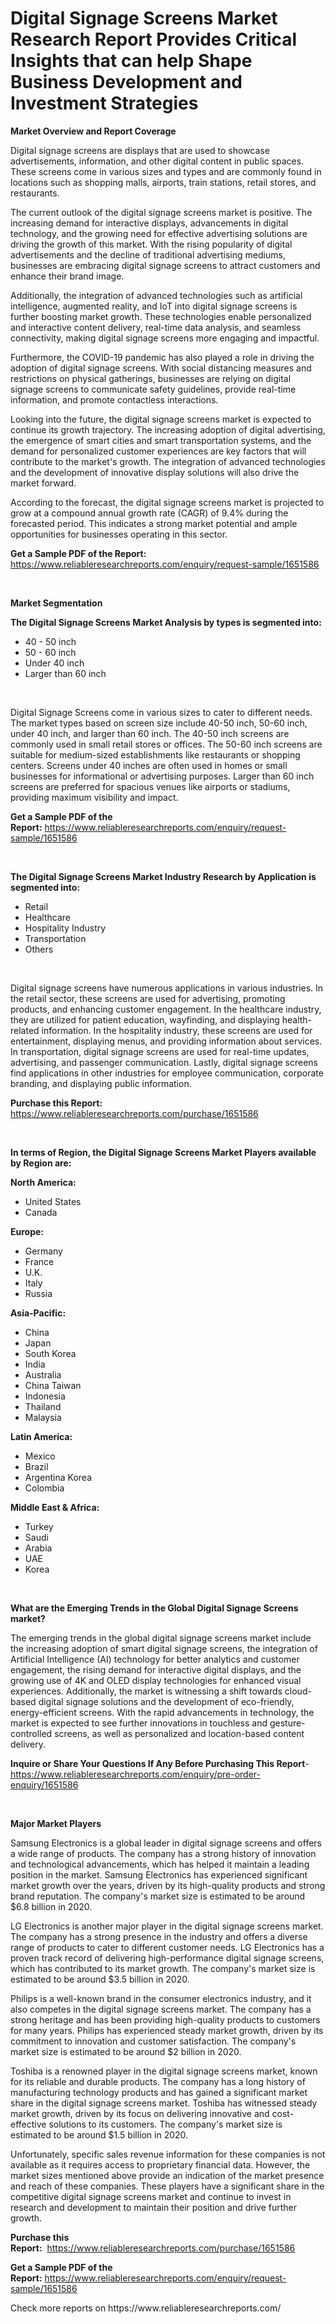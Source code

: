 <p><h1>Digital Signage Screens Market Research Report Provides Critical Insights that can help Shape Business Development and Investment Strategies</h1></p><p><strong>Market Overview and Report Coverage</strong></p>
<p><p>Digital signage screens are displays that are used to showcase advertisements, information, and other digital content in public spaces. These screens come in various sizes and types and are commonly found in locations such as shopping malls, airports, train stations, retail stores, and restaurants.</p><p>The current outlook of the digital signage screens market is positive. The increasing demand for interactive displays, advancements in digital technology, and the growing need for effective advertising solutions are driving the growth of this market. With the rising popularity of digital advertisements and the decline of traditional advertising mediums, businesses are embracing digital signage screens to attract customers and enhance their brand image.</p><p>Additionally, the integration of advanced technologies such as artificial intelligence, augmented reality, and IoT into digital signage screens is further boosting market growth. These technologies enable personalized and interactive content delivery, real-time data analysis, and seamless connectivity, making digital signage screens more engaging and impactful.</p><p>Furthermore, the COVID-19 pandemic has also played a role in driving the adoption of digital signage screens. With social distancing measures and restrictions on physical gatherings, businesses are relying on digital signage screens to communicate safety guidelines, provide real-time information, and promote contactless interactions.</p><p>Looking into the future, the digital signage screens market is expected to continue its growth trajectory. The increasing adoption of digital advertising, the emergence of smart cities and smart transportation systems, and the demand for personalized customer experiences are key factors that will contribute to the market's growth. The integration of advanced technologies and the development of innovative display solutions will also drive the market forward.</p><p>According to the forecast, the digital signage screens market is projected to grow at a compound annual growth rate (CAGR) of 9.4% during the forecasted period. This indicates a strong market potential and ample opportunities for businesses operating in this sector.</p></p>
<p><strong>Get a Sample PDF of the Report:</strong> <a href="https://www.reliableresearchreports.com/enquiry/request-sample/1651586">https://www.reliableresearchreports.com/enquiry/request-sample/1651586</a></p>
<p>&nbsp;</p>
<p><strong>Market Segmentation</strong></p>
<p><strong>The Digital Signage Screens Market Analysis by types is segmented into:</strong></p>
<p><ul><li>40 - 50 inch</li><li>50 - 60 inch</li><li>Under 40 inch</li><li>Larger than 60 inch</li></ul></p>
<p>&nbsp;</p>
<p><p>Digital Signage Screens come in various sizes to cater to different needs. The market types based on screen size include 40-50 inch, 50-60 inch, under 40 inch, and larger than 60 inch. The 40-50 inch screens are commonly used in small retail stores or offices. The 50-60 inch screens are suitable for medium-sized establishments like restaurants or shopping centers. Screens under 40 inches are often used in homes or small businesses for informational or advertising purposes. Larger than 60 inch screens are preferred for spacious venues like airports or stadiums, providing maximum visibility and impact.</p></p>
<p><strong>Get a Sample PDF of the Report:</strong>&nbsp;<a href="https://www.reliableresearchreports.com/enquiry/request-sample/1651586">https://www.reliableresearchreports.com/enquiry/request-sample/1651586</a></p>
<p>&nbsp;</p>
<p><strong>The Digital Signage Screens Market Industry Research by Application is segmented into:</strong></p>
<p><ul><li>Retail</li><li>Healthcare</li><li>Hospitality Industry</li><li>Transportation</li><li>Others</li></ul></p>
<p>&nbsp;</p>
<p><p>Digital signage screens have numerous applications in various industries. In the retail sector, these screens are used for advertising, promoting products, and enhancing customer engagement. In the healthcare industry, they are utilized for patient education, wayfinding, and displaying health-related information. In the hospitality industry, these screens are used for entertainment, displaying menus, and providing information about services. In transportation, digital signage screens are used for real-time updates, advertising, and passenger communication. Lastly, digital signage screens find applications in other industries for employee communication, corporate branding, and displaying public information.</p></p>
<p><strong>Purchase this Report:</strong>&nbsp; <a href="https://www.reliableresearchreports.com/purchase/1651586">https://www.reliableresearchreports.com/purchase/1651586</a></p>
<p>&nbsp;</p>
<p><strong>In terms of Region, the Digital Signage Screens Market Players available by Region are:</strong></p>
<p>
    <p> <strong> North America: </strong>
        <ul>
            <li>United States</li>
            <li>Canada</li>
        </ul>
        </p> 
    <p> <strong> Europe: </strong>
        <ul>
            <li>Germany</li>
            <li>France</li>
            <li>U.K.</li>
            <li>Italy</li>
            <li>Russia</li>
        </ul>
        </p> 
    <p> <strong> Asia-Pacific: </strong>
        <ul>
            <li>China</li>
            <li>Japan</li>
            <li>South Korea</li>
            <li>India</li>
            <li>Australia</li>
            <li>China Taiwan</li>
            <li>Indonesia</li>
            <li>Thailand</li>
            <li>Malaysia</li>
        </ul>
        </p> 
    <p> <strong> Latin America: </strong>
        <ul>
            <li>Mexico</li>
            <li>Brazil</li>
            <li>Argentina Korea</li>
            <li>Colombia</li>
        </ul>
        </p> 
    <p> <strong> Middle East & Africa: </strong>
        <ul>
            <li>Turkey</li>
            <li>Saudi</li>
            <li>Arabia</li>
            <li>UAE</li>
            <li>Korea</li>
        </ul>
    </p>
    </p>
<p>&nbsp;</p>
<p><strong>What are the Emerging Trends in the Global Digital Signage Screens market?</strong></p>
<p><p>The emerging trends in the global digital signage screens market include the increasing adoption of smart digital signage screens, the integration of Artificial Intelligence (AI) technology for better analytics and customer engagement, the rising demand for interactive digital displays, and the growing use of 4K and OLED display technologies for enhanced visual experiences. Additionally, the market is witnessing a shift towards cloud-based digital signage solutions and the development of eco-friendly, energy-efficient screens. With the rapid advancements in technology, the market is expected to see further innovations in touchless and gesture-controlled screens, as well as personalized and location-based content delivery.</p></p>
<p><strong>Inquire or Share Your Questions If Any Before Purchasing This Report</strong>- <a href="https://www.reliableresearchreports.com/enquiry/pre-order-enquiry/1651586">https://www.reliableresearchreports.com/enquiry/pre-order-enquiry/1651586</a></p>
<p>&nbsp;</p>
<p><strong>Major Market Players</strong></p>
<p><p>Samsung Electronics is a global leader in digital signage screens and offers a wide range of products. The company has a strong history of innovation and technological advancements, which has helped it maintain a leading position in the market. Samsung Electronics has experienced significant market growth over the years, driven by its high-quality products and strong brand reputation. The company's market size is estimated to be around $6.8 billion in 2020.</p><p>LG Electronics is another major player in the digital signage screens market. The company has a strong presence in the industry and offers a diverse range of products to cater to different customer needs. LG Electronics has a proven track record of delivering high-performance digital signage screens, which has contributed to its market growth. The company's market size is estimated to be around $3.5 billion in 2020.</p><p>Philips is a well-known brand in the consumer electronics industry, and it also competes in the digital signage screens market. The company has a strong heritage and has been providing high-quality products to customers for many years. Philips has experienced steady market growth, driven by its commitment to innovation and customer satisfaction. The company's market size is estimated to be around $2 billion in 2020.</p><p>Toshiba is a renowned player in the digital signage screens market, known for its reliable and durable products. The company has a long history of manufacturing technology products and has gained a significant market share in the digital signage screens market. Toshiba has witnessed steady market growth, driven by its focus on delivering innovative and cost-effective solutions to its customers. The company's market size is estimated to be around $1.5 billion in 2020.</p><p>Unfortunately, specific sales revenue information for these companies is not available as it requires access to proprietary financial data. However, the market sizes mentioned above provide an indication of the market presence and reach of these companies. These players have a significant share in the competitive digital signage screens market and continue to invest in research and development to maintain their position and drive further growth.</p></p>
<p><strong>Purchase this Report:</strong>&nbsp;&nbsp;<a href="https://www.reliableresearchreports.com/purchase/1651586">https://www.reliableresearchreports.com/purchase/1651586</a></p>
<p></p>
<p><strong>Get a Sample PDF of the Report:</strong>&nbsp;<a href="https://www.reliableresearchreports.com/enquiry/request-sample/1651586">https://www.reliableresearchreports.com/enquiry/request-sample/1651586</a></p>
<p>Check more reports on https://www.reliableresearchreports.com/</p>